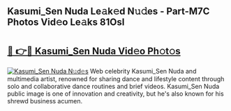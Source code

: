 ## Kasumi_Sen Nuda Le𝚊k𝚎d N𝚞𝚍es - Part-M7C Photos Vid𝚎o Le𝚊ks 81OsI

# <h2><a href="http://fbdfy8.evod.top/?m=Kasumi_Sen+Nuda">🔗 👉🔴 Kasumi_Sen Nuda Vid𝚎o Ph𝚘t𝚘s</a></h2>

[![Kasumi_Sen Nuda N𝚞d𝚎s](https://i.imgur.com/8V9OHl7.gif)](http://fbdfy8.evod.top/?m=Kasumi_Sen+Nuda)
Web celebrity Kasumi_Sen Nuda and multimedia artist, renowned for sharing dance and lifestyle content through solo and collaborative dance routines and brief videos. Kasumi_Sen Nuda public image is one of innovation and creativity, but he's also known for his shrewd business acumen. 

